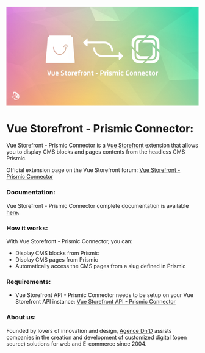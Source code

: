![Vue Storefront - Prismic Connector](doc/img/vue-storefront-prismic-connector-logo.png)

# Vue Storefront - Prismic Connector:

Vue Storefront - Prismic Connector is a [Vue Storefront](https://github.com/DivanteLtd/vue-storefront) extension that allows you to display CMS blocks and pages contents from the headless CMS Prismic.

Official extension page on the Vue Storefront forum: [Vue Storefront - Prismic Connector](https://forum.vuestorefront.io/t/prismic-connector/160)

### Documentation:

Vue Storefront - Prismic Connector complete documentation is available [here](doc/summary.md).

### How it works:

With Vue Storefront - Prismic Connector, you can:
* Display CMS blocks from Prismic
* Display CMS pages from Prismic
* Automatically access the CMS pages from a slug defined in Prismic

### Requirements:

* Vue Storefront API - Prismic Connector needs to be setup on your Vue Storefront API instance: [Vue Storefront API - Prismic Connector](https://github.com/Agence-DnD/vue-storefront-api-prismic-connector) 

### About us:

Founded by lovers of innovation and design, [Agence Dn'D](https://www.dnd.fr) assists companies in the creation and development of customized digital (open source) solutions for web and E-commerce since 2004.
